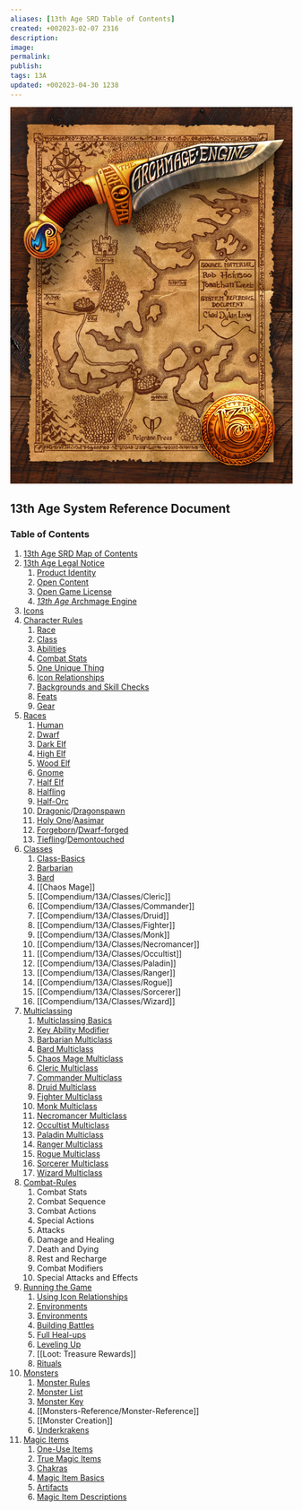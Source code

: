 ```yaml
---
aliases: [13th Age SRD Table of Contents]
created: +002023-02-07 2316
description: 
image: 
permalink: 
publish: 
tags: 13A
updated: +002023-04-30 1238
---
```


![13thage_intro](Table-of-Contents-image-1.jpeg)

## 13th Age System Reference Document

### Table of Contents

1. [13th Age SRD Map of Contents](../..//13thAgeShare/Map-of-Contents.md)
2. [13th Age Legal Notice](LICENSE.md)
	1. [Product Identity](LICENSE.md#Product%20Identity)
	2. [Open Content](LICENSE.md#Open%20Content)
	3. [Open Game License](LICENSE.md#Open%20Game%20License)
	4. [*13th Age* Archmage Engine](LICENSE.md#*13th%20Age*%20Archmage%20Engine)
3. [Icons](Compendium/13A/Icons/Icons.md) 
4. [Character Rules](Compendium/13A/Character-Rules/Character-Rules.md)
	1. [Race](Compendium/13A/Character-Rules/Race.md)
	2. [Class](Compendium/13A/Character-Rules/Class.md)
	3. [Abilities](Compendium/13A/Character-Rules/Abilities.md)
	4. [Combat Stats](Compendium/13A/Character-Rules/Combat-Stats.md)
	5. [One Unique Thing](Compendium/13A/Character-Rules/One-Unique-Thing.md)
	6. [Icon Relationships](Compendium/13A/Character-Rules/Icon-Relationships.md)
	7. [Backgrounds and Skill Checks](Compendium/13A/Character-Rules/Backgrounds-and-Skill-Checks.md)
	8. [Feats](Compendium/13A/Character-Rules/Feats/Feats.md)
	9. [Gear](Compendium/13A/Character-Rules/Gear/Gear.md)
5. [Races](Compendium/13A/Races/Races.md)
	1. [Human](Compendium/13A/Races/Human.md)
	2. [Dwarf](Compendium/13A/Races/Dwarf.md)
	3. [Dark Elf](Compendium/13A/Races/Dark-Elf.md)
	4. [High Elf](Compendium/13A/Races/High-Elf.md)
	5. [Wood Elf](Compendium/13A/Races/Wood-Elf.md)
	6. [Gnome](Compendium/13A/Races/Gnome.md)
	7. [Half Elf](Compendium/13A/Races/Half-Elf.md)
	8. [Halfling](Compendium/13A/Races/Halfling.md)
	9. [Half-Orc](Compendium/13A/Races/Half-Orc.md)
	10. [Dragonic](Compendium/13A/Races/Dragonic-Dragonspawn.md)/[Dragonspawn](Compendium/13A/Races/Dragonic-Dragonspawn.md)
	11. [Holy One](Races/Holy%20One-Aasimar.md)/[Aasimar](Races/Holy%20One-Aasimar.md)
	12. [Forgeborn](Compendium/13A/Races/Forgeborn-Dwarf-forged.md)/[Dwarf-forged](Compendium/13A/Races/Forgeborn-Dwarf-forged.md)
	13. [Tiefling](Compendium/13A/Races/Tiefling-Demontouched.md)/[Demontouched](Compendium/13A/Races/Tiefling-Demontouched.md)
6. [Classes](Compendium/13A/Classes/Classes.md)
	1. [Class-Basics](Compendium/13A/Classes/Class-Basics.md)
	2. [Barbarian](Compendium/13A/Classes/Barbarian.md)
	3. [Bard](Compendium/13A/Classes/Bard.md)
	4. [[Chaos Mage]]
	5. [[Compendium/13A/Classes/Cleric]]
	6. [[Compendium/13A/Classes/Commander]]
	7. [[Compendium/13A/Classes/Druid]]
	8. [[Compendium/13A/Classes/Fighter]]
	9. [[Compendium/13A/Classes/Monk]]
	10. [[Compendium/13A/Classes/Necromancer]]
	11. [[Compendium/13A/Classes/Occultist]]
	12. [[Compendium/13A/Classes/Paladin]]
	13. [[Compendium/13A/Classes/Ranger]]
	14. [[Compendium/13A/Classes/Rogue]]
	15. [[Compendium/13A/Classes/Sorcerer]]
	16. [[Compendium/13A/Classes/Wizard]]
7. [Multiclassing](Compendium/13A/Multiclassing/Multiclassing.md)
	1. [Multiclassing Basics](Compendium/13A/Multiclassing/Multiclassing.md#Multiclassing%20Basics)
	2. [Key Ability Modifier](Compendium/13A/Multiclassing/Multiclassing.md#Key%20Ability%20Modifier)
	3. [Barbarian Multiclass](Compendium/13A/Multiclassing/Barbarian-Multiclass.md)
	4. [Bard Multiclass](Compendium/13A/Multiclassing/Bard-Multiclass.md)
	5. [Chaos Mage Multiclass](Compendium/13A/Multiclassing/Chaos-Mage-Multiclass.md)
	6. [Cleric Multiclass](Compendium/13A/Multiclassing/Cleric-Multiclass.md)
	7. [Commander Multiclass](Compendium/13A/Multiclassing/Commander-Multiclass.md)
	8. [Druid Multiclass](Compendium/13A/Multiclassing/Druid-Multiclass.md)
	9. [Fighter Multiclass](Compendium/13A/Multiclassing/Fighter-Multiclass.md)
	10. [Monk Multiclass](Compendium/13A/Multiclassing/Monk-Multiclass.md)
	11. [Necromancer Multiclass](Compendium/13A/Multiclassing/Necromancer-Multiclass.md)
	12. [Occultist Multiclass](Compendium/13A/Multiclassing/Occultist-Multiclass.md)
	13. [Paladin Multiclass](Compendium/13A/Multiclassing/Paladin-Multiclass.md)
	14. [Ranger Multiclass](Compendium/13A/Multiclassing/Ranger-Multiclass.md)
	15. [Rogue Multiclass](Compendium/13A/Multiclassing/Rogue-Multiclass.md)
	16. [Sorcerer Multiclass](Compendium/13A/Multiclassing/Sorcerer-Multiclass.md)
	17. [Wizard Multiclass](Compendium/13A/Multiclassing/Wizard-Multiclass.md)
8. [Combat-Rules](Combat%20Rules/Combat-Rules.md)
	1. Combat Stats
	2. Combat Sequence
	3. Combat Actions
	4. Special Actions
	5. Attacks
	6. Damage and Healing
	7. Death and Dying
	8. Rest and Recharge
	9. Combat Modifiers
	10. Special Attacks and Effects
9. [Running the Game](Compendium/13A/Running-the-Game/Running-the-Game.md)
	1. [Using Icon Relationships](Compendium/13A/Running-the-Game/Running-the-Game.md#Using%20Icon%20Relationships)
	2. [Environments](Compendium/13A/Running-the-Game/Running-the-Game.md#Environments)
	3. [Environments](Compendium/13A/Running-the-Game/Running-the-Game.md#Environments)
	4. [Building Battles](Compendium/13A/Running-the-Game/Building-Battles.md)
	5. [Full Heal-ups](Compendium/13A/Running-the-Game/Running-the-Game.md#Full%20Heal-ups)
	6. [Leveling Up](Compendium/13A/Running-the-Game/Leveling-Up.md)
	7. [[Loot: Treasure Rewards]]
	8. [Rituals](Compendium/13A/Running-the-Game/Rituals.md)
10. [Monsters](Monsters/Monsters.md)
	1. [Monster Rules](Monsters/Monster-Rules/Monster-Rules.md)
	2. [Monster List](Monsters/Monster-List.md)
	3. [Monster Key](Monsters/Monster-Key.md)
	4. [[Monsters-Reference/Monster-Reference]]
	5. [[Monster Creation]]
	6. [Underkrakens](Monsters/Underkrakens.md)
11. [Magic Items](Compendium/13A/Magic-Items/Magic-Items.md)
	1. [One-Use Items](Compendium/13A/Magic-Items/One-Use-Items.md)
	2. [True Magic Items](Compendium/13A/Magic-Items/True-Magic-Items.md)
	3. [Chakras](Compendium/13A/Magic-Items/Chakras.md)
	4. [Magic Item Basics](Compendium/13A/Magic-Items/Magic-Item-Basics.md)
	5. [Artifacts](Compendium/13A/Magic-Items/Artifacts.md)
	6. [Magic Item Descriptions](Compendium/13A/Magic-Items/Magic-Item-Descriptions/Magic-Item-Descriptions.md)
